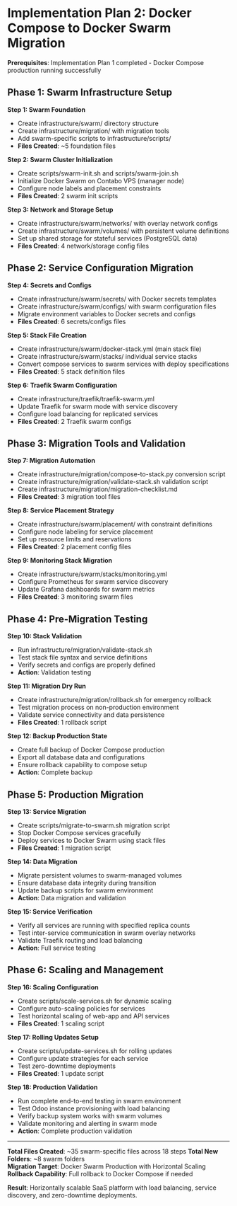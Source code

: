 # Implementation Plan 2: Docker Compose to Docker Swarm Migration

**Prerequisites**: Implementation Plan 1 completed - Docker Compose production running successfully

## Phase 1: Swarm Infrastructure Setup

**Step 1: Swarm Foundation**
- Create infrastructure/swarm/ directory structure
- Create infrastructure/migration/ with migration tools
- Add swarm-specific scripts to infrastructure/scripts/
- **Files Created**: ~5 foundation files

**Step 2: Swarm Cluster Initialization**
- Create scripts/swarm-init.sh and scripts/swarm-join.sh
- Initialize Docker Swarm on Contabo VPS (manager node)
- Configure node labels and placement constraints
- **Files Created**: 2 swarm init scripts

**Step 3: Network and Storage Setup**
- Create infrastructure/swarm/networks/ with overlay network configs
- Create infrastructure/swarm/volumes/ with persistent volume definitions
- Set up shared storage for stateful services (PostgreSQL data)
- **Files Created**: 4 network/storage config files

## Phase 2: Service Configuration Migration

**Step 4: Secrets and Configs**
- Create infrastructure/swarm/secrets/ with Docker secrets templates
- Create infrastructure/swarm/configs/ with swarm configuration files
- Migrate environment variables to Docker secrets and configs
- **Files Created**: 6 secrets/configs files

**Step 5: Stack File Creation**
- Create infrastructure/swarm/docker-stack.yml (main stack file)
- Create infrastructure/swarm/stacks/ individual service stacks
- Convert compose services to swarm services with deploy specifications
- **Files Created**: 5 stack definition files

**Step 6: Traefik Swarm Configuration**
- Create infrastructure/traefik/traefik-swarm.yml
- Update Traefik for swarm mode with service discovery
- Configure load balancing for replicated services
- **Files Created**: 2 Traefik swarm configs

## Phase 3: Migration Tools and Validation

**Step 7: Migration Automation**
- Create infrastructure/migration/compose-to-stack.py conversion script
- Create infrastructure/migration/validate-stack.sh validation script
- Create infrastructure/migration/migration-checklist.md
- **Files Created**: 3 migration tool files

**Step 8: Service Placement Strategy**
- Create infrastructure/swarm/placement/ with constraint definitions
- Configure node labeling for service placement
- Set up resource limits and reservations
- **Files Created**: 2 placement config files

**Step 9: Monitoring Stack Migration**
- Create infrastructure/swarm/stacks/monitoring.yml
- Configure Prometheus for swarm service discovery
- Update Grafana dashboards for swarm metrics
- **Files Created**: 3 monitoring swarm files

## Phase 4: Pre-Migration Testing

**Step 10: Stack Validation**
- Run infrastructure/migration/validate-stack.sh
- Test stack file syntax and service definitions
- Verify secrets and configs are properly defined
- **Action**: Validation testing

**Step 11: Migration Dry Run**
- Create infrastructure/migration/rollback.sh for emergency rollback
- Test migration process on non-production environment
- Validate service connectivity and data persistence
- **Files Created**: 1 rollback script

**Step 12: Backup Production State**
- Create full backup of Docker Compose production
- Export all database data and configurations
- Ensure rollback capability to compose setup
- **Action**: Complete backup

## Phase 5: Production Migration

**Step 13: Service Migration**
- Create scripts/migrate-to-swarm.sh migration script
- Stop Docker Compose services gracefully
- Deploy services to Docker Swarm using stack files
- **Files Created**: 1 migration script

**Step 14: Data Migration**
- Migrate persistent volumes to swarm-managed volumes
- Ensure database data integrity during transition
- Update backup scripts for swarm environment
- **Action**: Data migration and validation

**Step 15: Service Verification**
- Verify all services are running with specified replica counts
- Test inter-service communication in swarm overlay networks
- Validate Traefik routing and load balancing
- **Action**: Full service testing

## Phase 6: Scaling and Management

**Step 16: Scaling Configuration**
- Create scripts/scale-services.sh for dynamic scaling
- Configure auto-scaling policies for services
- Test horizontal scaling of web-app and API services
- **Files Created**: 1 scaling script

**Step 17: Rolling Updates Setup**
- Create scripts/update-services.sh for rolling updates
- Configure update strategies for each service
- Test zero-downtime deployments
- **Files Created**: 1 update script

**Step 18: Production Validation**
- Run complete end-to-end testing in swarm environment
- Test Odoo instance provisioning with load balancing
- Verify backup system works with swarm volumes
- Validate monitoring and alerting in swarm mode
- **Action**: Complete production validation

---

**Total Files Created**: ~35 swarm-specific files across 18 steps
**Total New Folders**: ~8 swarm folders  
**Migration Target**: Docker Swarm Production with Horizontal Scaling
**Rollback Capability**: Full rollback to Docker Compose if needed

**Result**: Horizontally scalable SaaS platform with load balancing, service discovery, and zero-downtime deployments.